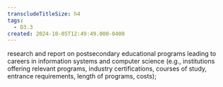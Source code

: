 ```yaml
---
transcludeTitleSize: h4
tags:
  - D3.3
created: 2024-10-05T12:49:49.000-0400
---
```

research and report on postsecondary educational programs leading to careers in information systems and computer science (e.g., institutions offering relevant programs, industry certifications, courses of study, entrance requirements, length of programs, costs);